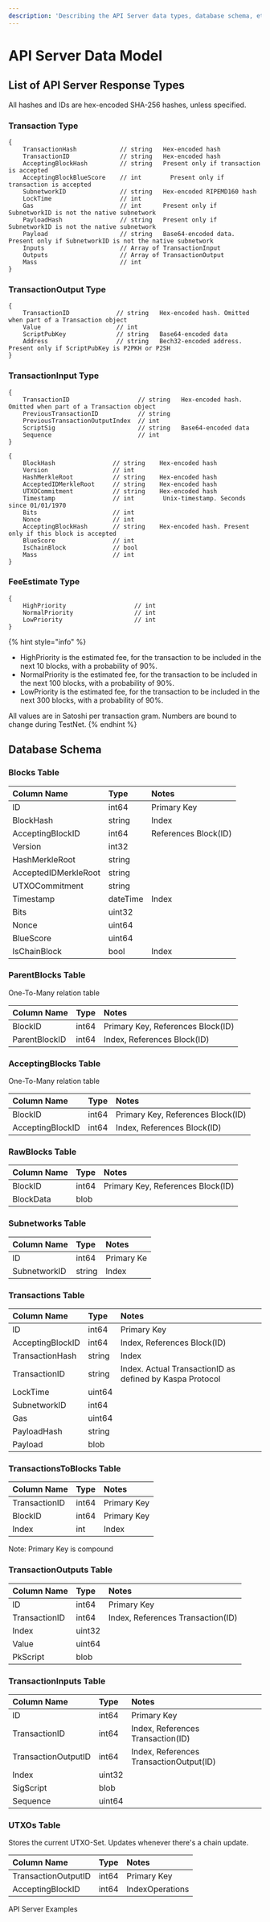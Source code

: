 ```yaml
---
description: 'Describing the API Server data types, database schema, etc.'
---
```


# API Server Data Model



## List of API Server Response Types

All hashes and IDs are hex-encoded SHA-256 hashes, unless specified.

### Transaction Type

```text
{
    TransactionHash            // string   Hex-encoded hash
    TransactionID              // string   Hex-encoded hash
    AcceptingBlockHash         // string   Present only if transaction is accepted
    AcceptingBlockBlueScore    // int        Present only if transaction is accepted
    SubnetworkID               // string   Hex-encoded RIPEMD160 hash
    LockTime                   // int      
    Gas                        // int      Present only if SubnetworkID is not the native subnetwork
    PayloadHash                // string   Present only if SubnetworkID is not the native subnetwork
    Payload                    // string   Base64-encoded data. Present only if SubnetworkID is not the native subnetwork
    Inputs                     // Array of TransactionInput
    Outputs                    // Array of TransactionOutput
    Mass                       // int 
}
```

### TransactionOutput Type

```text
{
    TransactionID             // string   Hex-encoded hash. Omitted when part of a Transaction object
    Value                     // int
    ScriptPubKey              // string   Base64-encoded data
    Address                   // string   Bech32-encoded address. Present only if ScriptPubKey is P2PKH or P2SH
}
```

### TransactionInput Type

```text
{
    TransactionID                   // string   Hex-encoded hash. Omitted when part of a Transaction object
    PreviousTransactionID           // string
    PreviousTransactionOutputIndex  // int
    ScriptSig                       // string   Base64-encoded data
    Sequence                        // int
}
```

```text
{
    BlockHash                // string    Hex-encoded hash
    Version                  // int        
    HashMerkleRoot           // string    Hex-encoded hash
    AcceptedIDMerkleRoot     // string    Hex-encoded hash
    UTXOCommitment           // string    Hex-encoded hash
    Timestamp                // int        Unix-timestamp. Seconds since 01/01/1970    
    Bits                     // int        
    Nonce                    // int        
    AcceptingBlockHash       // string    Hex-encoded hash. Present only if this block is accepted
    BlueScore                // int        
    IsChainBlock             // bool        
    Mass                     // int         
}
```

### FeeEstimate Type

```text
{
    HighPriority                   // int        
    NormalPriority                 // int        
    LowPriority                    // int        
}
```

{% hint style="info" %}
* HighPriority is the estimated fee, for the transaction to be included in the next 10 blocks, with a probability of 90%.
* NormalPriority is the estimated fee, for the transaction to be included in the next 100 blocks, with a probability of 90%.
* LowPriority is the estimated fee, for the transaction to be included in the next 300 blocks, with a probability of 90%.

All values are in Satoshi per transaction gram.  Numbers are bound to change during TestNet.
{% endhint %}



## Database Schema

### Blocks Table

| Column Name | Type | Notes |
| :--- | :--- | :--- |
| ID | int64 | Primary Key |
| BlockHash | string | Index |
| AcceptingBlockID | int64 | References Block\(ID\) |
| Version | int32 |  |
| HashMerkleRoot | string |  |
| AcceptedIDMerkleRoot | string |  |
| UTXOCommitment | string |  |
| Timestamp | dateTime | Index |
| Bits | uint32 |  |
| Nonce | uint64 |  |
| BlueScore | uint64 |  |
| IsChainBlock | bool | Index |

### ParentBlocks Table

One-To-Many relation table

| Column Name | Type | Notes |
| :--- | :--- | :--- |
| BlockID | int64 | Primary Key, References Block\(ID\) |
| ParentBlockID | int64 | Index, References Block\(ID\) |

### AcceptingBlocks Table

One-To-Many relation table

| Column Name | Type | Notes |
| :--- | :--- | :--- |
| BlockID | int64 | Primary Key, References Block\(ID\) |
| AcceptingBlockID | int64 | Index, References Block\(ID\) |

### RawBlocks Table

| Column Name | Type | Notes |
| :--- | :--- | :--- |
| BlockID | int64 | Primary Key, References Block\(ID\) |
| BlockData | blob |  |

### Subnetworks Table

| Column Name | Type | Notes |
| :--- | :--- | :--- |
| ID | int64 | Primary Ke |
| SubnetworkID | string | Index |

### Transactions Table

| Column Name | Type | Notes |
| :--- | :--- | :--- |
| ID | int64 | Primary Key |
| AcceptingBlockID | int64 | Index, References Block\(ID\) |
| TransactionHash | string | Index |
| TransactionID | string | Index. Actual TransactionID as defined by Kaspa Protocol |
| LockTime | uint64 |  |
| SubnetworkID | int64 |  |
| Gas | uint64 |  |
| PayloadHash | string |  |
| Payload | blob |  |

### TransactionsToBlocks Table

| Column Name | Type | Notes |
| :--- | :--- | :--- |
| TransactionID | int64 | Primary Key |
| BlockID | int64 | Primary Key |
| Index | int | Index |

Note: Primary Key is compound

### TransactionOutputs Table

| Column Name | Type | Notes |
| :--- | :--- | :--- |
| ID | int64 | Primary Key |
| TransactionID | int64 | Index, References Transaction\(ID\) |
| Index | uint32 |  |
| Value | uint64 |  |
| PkScript | blob |  |

### TransactionInputs Table

| Column Name | Type | Notes |
| :--- | :--- | :--- |
| ID | int64 | Primary Key |
| TransactionID | int64 | Index, References Transaction\(ID\) |
| TransactionOutputID | int64 | Index, References TransactionOutput\(ID\) |
| Index | uint32 |  |
| SigScript | blob |  |
| Sequence | uint64 |  |

### UTXOs Table

Stores the current UTXO-Set. Updates whenever there's a chain update.

| Column Name | Type | Notes |
| :--- | :--- | :--- |
| TransactionOutputID | int64 | Primary Key |
| AcceptingBlockID | int64 | IndexOperations |

API Server Examples

